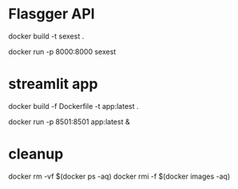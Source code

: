 # Flasgger API

docker build -t sexest .

docker run -p 8000:8000 sexest

# streamlit app

docker build -f Dockerfile -t app:latest .

docker run -p 8501:8501 app:latest &

# cleanup

docker rm -vf $(docker ps -aq)
docker rmi -f $(docker images -aq)